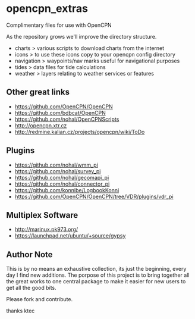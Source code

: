 opencpn_extras
==============

Complimentary files for use with OpenCPN

As the repository grows we'll improve the directory structure. 

* charts > various scripts to download charts from the internet
* icons > to use these icons copy to your opencpn config directory
* navigation > waypoints/nav marks useful for navigational purposes
* tides > data files for tide calculations
* weather > layers relating to weather services or features


Other great links
-----------------

- https://github.com/OpenCPN/OpenCPN
- https://github.com/bdbcat/OpenCPN
- https://github.com/nohal/OpenCPNScripts
- http://opencpn.xtr.cz
- http://redmine.kalian.cz/projects/opencpn/wiki/ToDo

Plugins
-------

- https://github.com/nohal/wmm_pi
- https://github.com/nohal/survey_pi
- https://github.com/nohal/gecomapi_pi
- https://github.com/nohal/connector_pi
- https://github.com/konnibe/LogbookKonni
- https://github.com/OpenCPN/OpenCPN/tree/VDR/plugins/vdr_pi

Multiplex Software
------------------

- http://marinux.pk973.org/
- https://launchpad.net/ubuntu/+source/gypsy


Author Note 
-----------

This is by no means an exhaustive collection, its just the beginning, every day I find 
new additions. The porpose of this project is to bring together all the great works
to one central package to make it easier for new users to get all the good bits.

Please fork and contribute.

thanks
ktec
